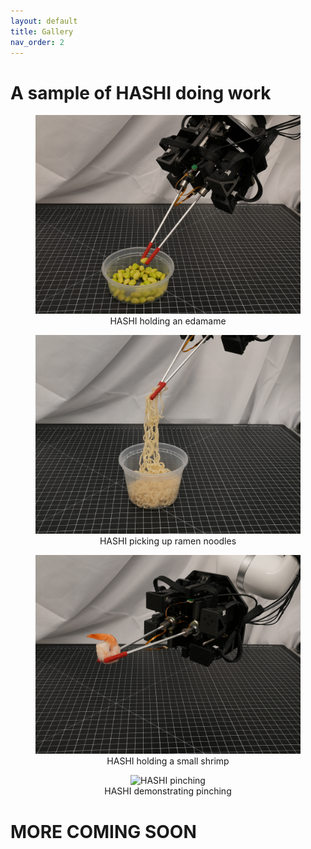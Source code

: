 ```yaml
---
layout: default
title: Gallery
nav_order: 2
---
```


# A sample of HASHI doing work

<html lang="en-US">
<div style="text-align: center;">
  <figure>
      <img src="./media/HASHI_edamame.png" alt="HASHI holding an edamame">
    <figcaption>HASHI holding an edamame
    </figcaption>
  </figure>
</div>

<div style="text-align: center;">
  <figure>
      <img src="./media/HASHI_noodles.png" alt="HASHI picking up ramen noodles">
    <figcaption>HASHI picking up ramen noodles
    </figcaption>
  </figure>
</div>

<div style="text-align: center;">
  <figure>
      <img src="./media/HASHI_shrimp.png" alt="HASHI holding a small shrimp">
    <figcaption>HASHI holding a small shrimp
    </figcaption>
  </figure>
</div>

<div style="text-align: center;">
  <figure>
      <img src="./media/teleop_pinching.gif" alt="HASHI pinching ">
    <figcaption>HASHI demonstrating pinching
    </figcaption>
  </figure>
</div>
</html>

# MORE COMING SOON